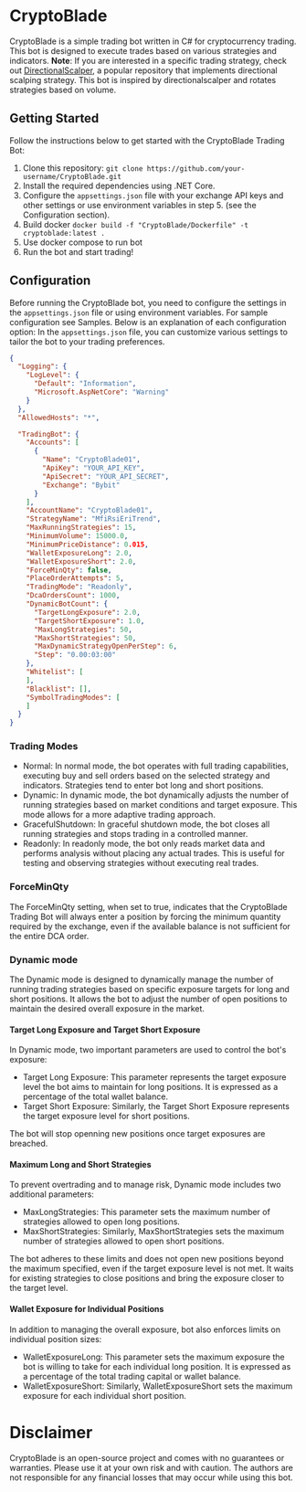 # CryptoBlade
CryptoBlade is a simple trading bot written in C# for cryptocurrency trading. This bot is designed to execute trades based on various strategies and indicators.
**Note**: If you are interested in a specific trading strategy, check out [DirectionalScalper](https://github.com/donewiththedollar/directionalscalper), a popular repository that implements directional scalping strategy. This bot is inspired by directionalscalper and rotates strategies based on volume.

## Getting Started

Follow the instructions below to get started with the CryptoBlade Trading Bot:

1. Clone this repository: `git clone https://github.com/your-username/CryptoBlade.git`
2. Install the required dependencies using .NET Core.
3. Configure the `appsettings.json` file with your exchange API keys and other settings or use environment variables in step 5. (see the Configuration section).
4. Build docker `docker build -f "CryptoBlade/Dockerfile" -t cryptoblade:latest .`
5. Use docker compose to run bot
6. Run the bot and start trading!

## Configuration

Before running the CryptoBlade bot, you need to configure the settings in the `appsettings.json` file or using environment variables. For sample configuration see Samples. Below is an explanation of each configuration option:
In the `appsettings.json` file, you can customize various settings to tailor the bot to your trading preferences.

```json
{
  "Logging": {
    "LogLevel": {
      "Default": "Information",
      "Microsoft.AspNetCore": "Warning"
    }
  },
  "AllowedHosts": "*",

  "TradingBot": {
    "Accounts": [
      {
        "Name": "CryptoBlade01",
        "ApiKey": "YOUR_API_KEY",
        "ApiSecret": "YOUR_API_SECRET",
        "Exchange": "Bybit"
      }
    ],
    "AccountName": "CryptoBlade01",
    "StrategyName": "MfiRsiEriTrend",
    "MaxRunningStrategies": 15,
    "MinimumVolume": 15000.0,
    "MinimumPriceDistance": 0.015,
    "WalletExposureLong": 2.0,
    "WalletExposureShort": 2.0,
    "ForceMinQty": false,
    "PlaceOrderAttempts": 5,
    "TradingMode": "Readonly",
    "DcaOrdersCount": 1000,
    "DynamicBotCount": {
      "TargetLongExposure": 2.0,
      "TargetShortExposure": 1.0,
      "MaxLongStrategies": 50,
      "MaxShortStrategies": 50,
      "MaxDynamicStrategyOpenPerStep": 6,
      "Step": "0.00:03:00"
    },
    "Whitelist": [
    ],
    "Blacklist": [],
    "SymbolTradingModes": [
    ]
  }
}
```
### Trading Modes
- Normal: In normal mode, the bot operates with full trading capabilities, executing buy and sell orders based on the selected strategy and indicators. Strategies tend to enter bot long and short positions.
- Dynamic: In dynamic mode, the bot dynamically adjusts the number of running strategies based on market conditions and target exposure. This mode allows for a more adaptive trading approach.
- GracefulShutdown: In graceful shutdown mode, the bot closes all running strategies and stops trading in a controlled manner.
- Readonly: In readonly mode, the bot only reads market data and performs analysis without placing any actual trades. This is useful for testing and observing strategies without executing real trades.

### ForceMinQty
The ForceMinQty setting, when set to true, indicates that the CryptoBlade Trading Bot will always enter a position by forcing the minimum quantity required by the exchange, even if the available balance is not sufficient for the entire DCA order.

### Dynamic mode
The Dynamic mode is designed to dynamically manage the number of running trading strategies based on specific exposure targets for long and short positions. It allows the bot to adjust the number of open positions to maintain the desired overall exposure in the market.

#### Target Long Exposure and Target Short Exposure
In Dynamic mode, two important parameters are used to control the bot's exposure:
- Target Long Exposure: This parameter represents the target exposure level the bot aims to maintain for long positions. It is expressed as a percentage of the total wallet balance.
- Target Short Exposure: Similarly, the Target Short Exposure represents the target exposure level for short positions.

The bot will stop openning new positions once target exposures are breached.

#### Maximum Long and Short Strategies
To prevent overtrading and to manage risk, Dynamic mode includes two additional parameters:
- MaxLongStrategies: This parameter sets the maximum number of strategies allowed to open long positions.
- MaxShortStrategies: Similarly, MaxShortStrategies sets the maximum number of strategies allowed to open short positions.

The bot adheres to these limits and does not open new positions beyond the maximum specified, even if the target exposure level is not met. It waits for existing strategies to close positions and bring the exposure closer to the target level.

#### Wallet Exposure for Individual Positions
In addition to managing the overall exposure, bot also enforces limits on individual position sizes:
- WalletExposureLong: This parameter sets the maximum exposure the bot is willing to take for each individual long position. It is expressed as a percentage of the total trading capital or wallet balance.
- WalletExposureShort: Similarly, WalletExposureShort sets the maximum exposure for each individual short position.

# Disclaimer
CryptoBlade is an open-source project and comes with no guarantees or warranties. Please use it at your own risk and with caution. The authors are not responsible for any financial losses that may occur while using this bot.
